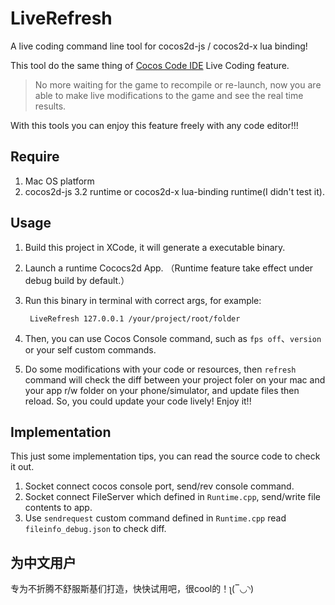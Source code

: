 LiveRefresh
===========

A live coding command line tool for cocos2d-js / cocos2d-x lua binding!

This tool do the same thing of [Cocos Code IDE](http://www.cocos2d-x.org/products/codeide) Live Coding feature.

> No more waiting for the game to recompile or re-launch, now you are able to make live modifications to the game and see the real time results.

With this tools you can enjoy this feature freely with any code editor!!!

## Require

1. Mac OS platform
2. cocos2d-js 3.2 runtime or cocos2d-x lua-binding runtime(I didn't test it).

## Usage

1. Build this project in XCode, it will generate a executable binary.
2. Launch a runtime Cococs2d App. （Runtime feature take effect under debug build by default.）
3. Run this binary in terminal with correct args, for example:

		LiveRefresh 127.0.0.1 /your/project/root/folder
	
4. Then, you can use Cocos Console command, such as `fps off`、`version` or your self custom commands.

5. Do some modifications with your code or resources, then `refresh` command will check the diff between your project foler on your mac and your app r/w folder on your phone/simulator, and update files then reload. So, you could update your code lively! Enjoy it!!

## Implementation

This just some implementation tips, you can read the source code to check it out.

1. Socket connect cocos console port, send/rev console command.
2. Socket connect FileServer which defined in `Runtime.cpp`, send/write file contents to app.
3. Use `sendrequest` custom command defined in `Runtime.cpp` read `fileinfo_debug.json` to check diff.

## 为中文用户

专为不折腾不舒服斯基们打造，快快试用吧，很cool的！ʅ(‾◡◝)
